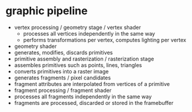 # graphic pipeline
- vertex processing / geometry stage / vertex shader
  - processes all vertices independently in the same way
  - performs transformations per vertex, computes lighting per vertex
- geometry shader
 - generates, modifies, discards primitives
- primitive assembly and rasterization / rasterization stage
 - assembles primitives such as points, lines, triangles
 - converts primitives into a raster image
 - generates fragments / pixel candidates
 - fragment attributes are interpolated from vertices of a primitive
- fragment processing / fragment shader
 - processes all fragments independently in the same way
 - fragments are processed, discarded or stored in the framebuffer
